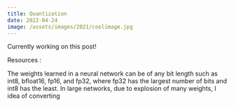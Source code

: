 ```yaml
---
title: Quantization
date: 2022-04-24
image: /assets/images/2021/coolimage.jpg
---
```


Currently working on this post!

Resources : 


The weights learned in a neural network can be of any bit length such as int8, bfloat16, fp16, and fp32, where fp32 has the largest number of bits and int8 has the least. In large networks, due to explosion of many weights, I 
 idea of converting 
<!-- 
Quantization is a process of downcasting floating-point digits from a higher dimension to a lower dimension. Due to this, we can achieve faster inference time and reduce computational overhead on edge devices. In our model, we have quantized the weights from float-32 format to float-16 format at each layer and for each activation function. When we applied quantization technique to the model, the inference time decreased from $172$ ms to $82$ ms, giving a two-fold improvement in the inference time.  -->